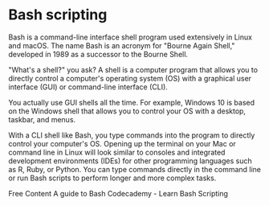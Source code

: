 # Bash scripting

Bash is a command-line interface shell program used extensively in Linux and macOS. The name Bash is an acronym for "Bourne Again Shell," developed in 1989 as a successor to the Bourne Shell.

"What's a shell?" you ask? A shell is a computer program that allows you to directly control a computer's operating system (OS) with a graphical user interface (GUI) or command-line interface (CLI).

You actually use GUI shells all the time. For example, Windows 10 is based on the Windows shell that allows you to control your OS with a desktop, taskbar, and menus.

With a CLI shell like Bash, you type commands into the program to directly control your computer's OS. Opening up the terminal on your Mac or command line in Linux will look similar to consoles and integrated development environments (IDEs) for other programming languages such as R, Ruby, or Python. You can type commands directly in the command line or run Bash scripts to perform longer and more complex tasks.

<ResourceGroupTitle>Free Content</ResourceGroupTitle>
<BadgeLink colorScheme='yellow' badgeText='Read' href='https://www.gnu.org/savannah-checkouts/gnu/bash/manual/bash.html'>A guide to Bash</BadgeLink>
<BadgeLink badgeText='Course' colorScheme='green' href='https://www.codecademy.com/learn/bash-scripting'>Codecademy - Learn Bash Scripting</BadgeLink>
